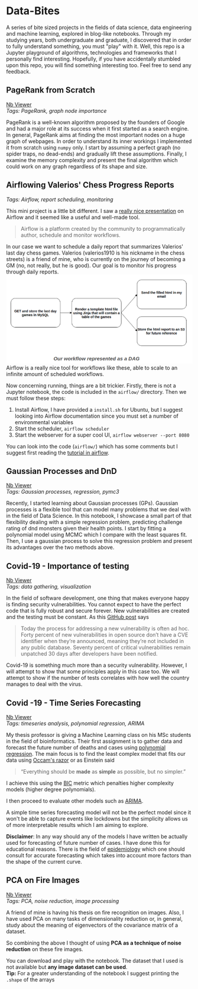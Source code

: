 # Data-Bites
 
 A series of bite sized projects in the fields of data science, data engineering and machine learning, explored in blog-like notebooks.
 Through my studying years, both undergraduate and graduate, I discovered that in order to fully understand something, you must "play" with it. Well,
 this repo is a Jupyter playground of algorithms, technologies and frameworks that I personally find interesting. Hopefully, if you have accidentally
 stumbled upon this repo, you will find something interesting too. Feel free to send any feedback.
  
  
  ## PageRank from Scratch  
 [Nb Viewer](https://nbviewer.jupyter.org/github/MikeXydas/Weekend-EDAs/blob/master/PageRank_from_Scratch.ipynb)  
 *Tags: PageRank, graph node importance*

PageRank is a well-known algorithm proposed by the founders of Google and had a major role at its success when it first
started as a search engine. In general, PageRank aims at finding the most important nodes on a huge graph of webpages.
In order to understand its inner workings I implemented it from scratch using `numpy` only. I start by assuming a perfect
graph (no spider traps, no dead-ends) and gradually lift these assumptions. Finally, I examine the memory complexity 
and present the final algorithm which could work on any graph regardless of its shape and size.


 ## Airflowing Valerios' Chess Progress Reports
*Tags: Airflow, report scheduling, monitoring*

This mini project is a little bit different. I saw a [really nice presentation](https://www.youtube.com/watch?v=YWtfU0MQZ_4&ab_channel=PyConDEPyConDE) on Airflow and it seemed like a useful and well-made
tool.
> Airflow is a platform created by the community to programmatically author, schedule and monitor workflows.

In our case we want to schedule a daily report that summarizes Valerios' last day chess games. Valerios (valerios1910 is his nickname in the chess streets)
 is a friend of mine, who is currently on the journey of becoming a GM (no, not really, but he is good). Our goal is to monitor his progress through daily reports.
![Alt text](img/chess_reporting_dag.png)
Airflow is a really nice tool for workflows like these, able to scale to an infinite amount of scheduled workflows.

Now concerning running, things are a bit trickier. Firstly, there is not a Jupyter notebook, the code is included in
the `airflow/` directory. Then we must follow these steps:

1. Install Airflow, I have provided a `install.sh` for Ubuntu, but I suggest looking into Airflow documentation since you must set a number of environmental variables
2. Start the scheduler, `airflow scheduler`
3. Start the webserver for a super cool UI, `airflow webserver --port 8080`

You can look into the code (`airflow/`) which has some comments but I suggest first reading the [tutorial in airflow](https://airflow.apache.org/docs/apache-airflow/stable/tutorial.html).

 ## Gaussian Processes and DnD  
 [Nb Viewer](https://nbviewer.jupyter.org/github/MikeXydas/Weekend-EDAs/blob/master/Gaussian_Processes_and_DnD.ipynb)  
 *Tags: Gaussian processes, regression, pymc3*

Recently, I started learning about Gaussian processes (GPs). Gaussian processes is a flexible tool
that can model many problems that we deal with in the field of Data Science. In this notebook, I showcase a small part
of that flexibility dealing with a simple regression problem, predicting challenge rating of dnd monsters given their
health points. I start by fitting a polynomial model using MCMC which I compare with the least squares fit. Then, I use 
a gaussian process to solve this regression problem and present its advantages over the two methods above.



  ## Covid-19 - Importance of testing
  [Nb Viewer](https://nbviewer.jupyter.org/github/MikeXydas/Weekend-EDAs/blob/master/Covid19_Testing_Importance.ipynb)    
  *Tags: data gathering, visualization*  
    
  In the field of software development, one thing that makes everyone happy is finding security vulnerabilities.
  You cannot expect to have the perfect code that is fully robust and secure forever. New vulnerabilities are created 
  and the testing must be constant. As this [GitHub post](https://github.blog/2019-11-14-announcing-github-security-lab-securing-the-worlds-code-together/) says 
  >Today the process for addressing a new vulnerability is often ad hoc. 
  >Forty percent of new vulnerabilities in open source don’t have a CVE 
  >identifier when they’re announced, meaning they’re not included in any 
  >public database. Seventy percent of critical vulnerabilities remain unpatched 
  >30 days after developers have been notified.

Covid-19 is something much more than a security vulnerability. However, I will attempt to show
that some principles apply in this case too. We will attempt to show if the number of tests correlates
with how well the country manages to deal with the virus. 

## Covid -19 - Time Series Forecasting
[Nb Viewer](https://nbviewer.jupyter.org/github/MikeXydas/Weekend-EDAs/blob/master/Covid19_Timeseries_Forecasting.ipynb)  
*Tags: timeseries analysis, polynomial regression, ARIMA*

My thesis professor is giving a Machine Learning class on his MSc students in the field of bioinformatics. 
Their first assignment is to gather data and forecast the future number of deaths and cases using [polynomial regression](https://en.wikipedia.org/wiki/Polynomial_regression). 
The main focus is to find the least complex model that fits our data using [Occam's razor](https://en.wikipedia.org/wiki/Occam%27s_razor) or as Einstein said
>“Everything should be **made** as **simple** as possible, but no simpler.”

I achieve this using the [BIC](https://en.wikipedia.org/wiki/Bayesian_information_criterion)
metric which penalties higher complexity models (higher degree polynomials).  

I then proceed to evaluate other models such as [ARIMA](https://en.wikipedia.org/wiki/Autoregressive_integrated_moving_average).
  
A simple time series forecasting model will not be the perfect model since it won't be able to 
capture events like lockdowns but the simplicity allows us of more interpretable results
 which I am aiming to explore.
   
 **Disclaimer**: In any way should any of the models I have written be actually used for forecasting
 of future number of cases. I have done this for educational reasons. There is the field
 of [epidemiology](https://en.wikipedia.org/wiki/Epidemiology) which one should consult for
 accurate forecasting which takes into account more factors than the shape of the current curve.

  ## PCA on Fire Images
  [Nb Viewer](https://nbviewer.jupyter.org/github/MikeXydas/Weekend-EDAs/blob/master/PCA_On_Fire_Images.ipynb)    
   *Tags: PCA, noise reduction, image processing*  
  
  A friend of mine is having his thesis on fire recognition on images. Also, I have used
  PCA on many tasks of dimensionality reduction or, in general, study about the meaning of
  eigenvectors of the covariance matrix of a dataset.
      
  So combining the above I thought of using **PCA as a technique of noise reduction** on these fire images.
    
  You can download and play with the notebook. The dataset that I used is not available but **any image dataset
  can be used**.  
  **Tip:** For a greater understanding of the notebook I suggest printing the `.shape` of the arrays
  

